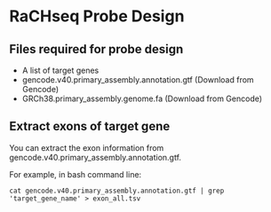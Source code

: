 # RaCHseq Probe Design
## Files required for probe design
- A list of target genes
- gencode.v40.primary_assembly.annotation.gtf (Download from Gencode)
- GRCh38.primary_assembly.genome.fa (Download from Gencode)

## Extract exons of target gene
You can extract the exon information from gencode.v40.primary_assembly.annotation.gtf. 

For example, in bash command line: 
```
cat gencode.v40.primary_assembly.annotation.gtf | grep 'target_gene_name' > exon_all.tsv
```
